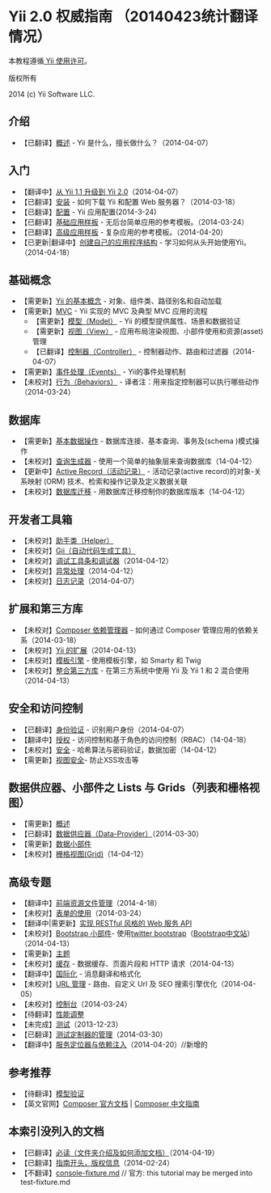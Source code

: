 Yii 2.0 权威指南 （20140423统计翻译情况）
===============================

本教程遵循[ Yii 使用许可](http://www.yiiframework.com/doc/terms/)。

版权所有 

2014 (c) Yii Software LLC.


介绍
------------

- 【已翻译】[概述](overview.md) - Yii 是什么，擅长做什么？（2014-04-07）

入门
---------------

- 【翻译中】[从 Yii 1.1 升级到 Yii 2.0](upgrade-from-v1.md)（2014-04-07）
- 【已翻译】[安装](installation.md) - 如何下载 Yii 和配置 Web 服务器？（2014-03-18）
- 【已翻译】[配置](configuration.md) -  Yii 应用配置(2014-3-24)
- 【已翻译】[基础应用样板](apps-basic.md) - 无后台简单应用的参考模板。（2014-03-24）
- 【已翻译】[高级应用样板](apps-advanced.md) - 复杂应用的参考模板。（2014-04-20）
- 【已更新|翻译中】[创建自己的应用程序结构](apps-own.md) - 学习如何从头开始使用Yii。（2014-04-18）

基础概念
-------------

- 【需更新】[Yii 的基本概念](basics.md) - 对象、组件类、路径别名和自动加载
- 【需更新】[MVC](mvc.md) - Yii 实现的 MVC 及典型 MVC 应用的流程
  - 【需更新】[模型（Model）](model.md) - Yii 的模型提供属性、场景和数据验证
  - 【需更新】[视图（View）](view.md) - 应用布局渲染视图、小部件使用和资源(asset)管理
  - 【已翻译】[控制器（Controller）](controller.md) - 控制器动作、路由和过滤器（2014-04-07）
- 【需更新】[事件处理（Events）](events.md) - Yii的事件处理机制
- 【未校对】[行为（Behaviors）](behaviors.md) - 译者注：用来指定控制器可以执行哪些动作（2014-03-24）

数据库
--------

- 【需更新】[基本数据操作](database-basics.md) - 数据库连接、基本查询、事务及(schema )模式操作
- 【未校对】[查询生成器](query-builder.md) - 使用一个简单的抽象层来查询数据库（14-04-12）
- 【更新中】[Active Record（活动记录）](active-record.md) - 活动记录(active record)的对象-关系映射 (ORM) 技术、检索和操作记录及定义数据关联
- 【未校对】[数据库迁移](console-migrate.md) - 用数据库迁移控制你的数据库版本（14-04-12）

开发者工具箱
------------------

- 【未校对】[助手类（Helper）](helpers.md)
- 【未校对】[Gii（自动代码生成工具）](gii.md)
- 【未校对】[调试工具条和调试器](module-debug.md)（2014-04-12）
- 【未校对】[异常处理](error.md)（2014-04-12）
- 【未校对】[日志记录](logging.md)（2014-04-07）

扩展和第三方库
----------------------------------

- 【未校对】[Composer 依赖管理器](composer.md) - 如何通过 Composer 管理应用的依赖关系（2014-03-18）
- 【未校对】[Yii 的扩展](extensions.md)（2014-04-13）
- 【未校对】[模板引擎](template.md) - 使用模板引擎，如 Smarty 和 Twig
- 【未校对】[整合第三方库](using-3rd-party-libraries.md) - 在第三方系统中使用 Yii 及 Yii 1 和 2 混合使用（2014-04-13）

安全和访问控制
---------------------------

- 【已翻译】[身份验证](authentication.md) - 识别用户身份（2014-04-07）
- 【翻译中】[授权](authorization.md) - 访问控制和基于角色的访问控制（RBAC）（14-04-18）
- 【未校对】[安全](security.md) - 哈希算法与密码验证，数据加密（14-04-12）
- 【需更新】[视图安全](view.md#security)- 防止XSS攻击等

数据供应器、小部件之 Lists 与 Grids（列表和栅格视图）
-------------------------------

- 【需更新】[概述](data-overview.md)
- 【已翻译】[数据供应器（Data-Provider）](data-providers.md)（2014-03-30）
- 【需更新】[数据小部件](data-widgets.md)
- 【未校对】[栅格视图(Grid)](data-grid.md)（14-04-12）

高级专题
---------------

- 【翻译中】[前端资源文件管理](assets.md)（2014-4-18）
- 【未校对】[表单的使用](form.md)（2014-03-24）
- 【翻译中|需更新】[实现 RESTful 风格的 Web 服务 API](rest.md)
- 【未校对】[Bootstrap 小部件](bootstrap-widgets.md)- 使用[twitter bootstrap](http://getbootstrap.com/)（[Bootstrap中文站](http://www.bootcss.com/)）（2014-04-13）
- 【需更新】[主题](theming.md)
- 【未校对】[缓存](caching.md) - 数据缓存、页面片段和 HTTP 请求（2014-04-13）
- 【翻译中】[国际化](i18n.md) - 消息翻译和格式化
- 【未校对】[URL 管理](url.md) - 路由、自定义 Url 及 SEO 搜索引擎优化（2014-04-05）
- 【未校对】[控制台](console.md)（2014-03-24）
- 【待翻译】[性能调整](performance.md)
- 【未完成】[测试](testing.md)（2013-12-23）
- 【已翻译】[测试定制器的管理](test-fixture.md)（2014-03-30）
- 【翻译中】[服务定位器与依赖注入](di.md)（2014-04-20）//新增的

参考推荐
----------

- 【待翻译】[模型验证](validation.md)
- 【英文官网】[Composer 官方文档](http://getcomposer.org) | [Composer 中文指南](https://github.com/5-say/composer-doc-cn)


本索引没列入的文档
----------

- 【已翻译】[必读（文件夹介绍及如何添加文档）](README.md)（2014-04-19）
- 【已翻译】[指南开头，版权信息](title.md)（2014-02-24）
- 【不翻译】[console-fixture.md](console-fixture.md) // 官方: this tutorial may be merged into test-fixture.md
